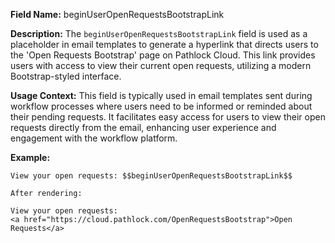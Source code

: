 **Field Name:** beginUserOpenRequestsBootstrapLink

**Description:** The `beginUserOpenRequestsBootstrapLink` field is used as a placeholder in email templates to generate a hyperlink that directs users to the 'Open Requests Bootstrap' page on Pathlock Cloud. This link provides users with access to view their current open requests, utilizing a modern Bootstrap-styled interface.

**Usage Context:** This field is typically used in email templates sent during workflow processes where users need to be informed or reminded about their pending requests. It facilitates easy access for users to view their open requests directly from the email, enhancing user experience and engagement with the workflow platform.

**Example:** 

    View your open requests: $$beginUserOpenRequestsBootstrapLink$$

    After rendering:

    View your open requests:  
    <a href="https://cloud.pathlock.com/OpenRequestsBootstrap">Open Requests</a>